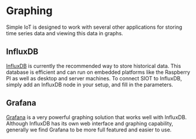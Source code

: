 # Graphing

Simple IoT is designed to work with several other applications for storing time
series data and viewing this data in graphs.

## InfluxDB

[InfluxDB](https://www.influxdata.com/products/influxdb-overview/) is currently
the recommended way to store historical data. This database is efficient and can
run on embedded platforms like the Raspberry PI as well as desktop and server
machines. To connect SIOT to InfluxDB, simply add an InfluxDB node in your
setup, and fill in the parameters.

## Grafana

[Grafana](https://grafana.com/) is a very powerful graphing solution that works
well with InfluxDB. Although InfluxDB has its own web interface and graphing
capability, generally we find Grafana to be more full featured and easier to
use.
